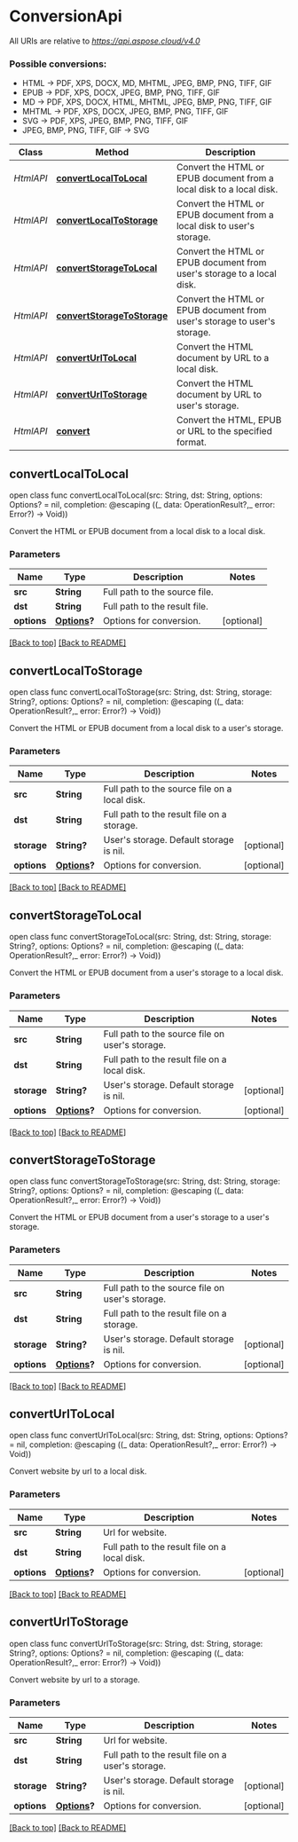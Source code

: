 # ConversionApi

All URIs are relative to *https://api.aspose.cloud/v4.0*

### Possible conversions:
- HTML -> PDF, XPS, DOCX, MD, MHTML, JPEG, BMP, PNG, TIFF, GIF
- EPUB -> PDF, XPS, DOCX, JPEG, BMP, PNG, TIFF, GIF
- MD -> PDF, XPS, DOCX, HTML, MHTML, JPEG, BMP, PNG, TIFF, GIF
- MHTML -> PDF, XPS, DOCX, JPEG, BMP, PNG, TIFF, GIF
- SVG -> PDF, XPS, JPEG, BMP, PNG, TIFF, GIF
- JPEG, BMP, PNG, TIFF, GIF -> SVG


| Class     | Method                                                                  | Description                                                              |
|-----------|-------------------------------------------------------------------------|--------------------------------------------------------------------------|
| *HtmlAPI* | [**convertLocalToLocal**](ConversionApi.md#convertlocaltolocal)         | Convert the HTML or EPUB document from a local disk to a local disk.     |
| *HtmlAPI* | [**convertLocalToStorage**](ConversionApi.md#convertlocaltostorage)     | Convert the HTML or EPUB document from a local disk to user's storage.   |
| *HtmlAPI* | [**convertStorageToLocal**](ConversionApi.md#convertstoragetolocal)     | Convert the HTML or EPUB document from user's storage to a local disk.   |
| *HtmlAPI* | [**convertStorageToStorage**](ConversionApi.md#convertstoragetostorage) | Convert the HTML or EPUB document from user's storage to user's storage. |
| *HtmlAPI* | [**convertUrlToLocal**](ConversionApi.md#converturltolocal)             | Convert the HTML document by URL to a local disk.                        |
| *HtmlAPI* | [**convertUrlToStorage**](ConversionApi.md#converturltostorage)         | Convert the HTML document by URL to user's storage.                      |
| *HtmlAPI* | [**convert**](ConversionApi.md#convert)                                 | Convert the HTML, EPUB or URL to the specified format.                   |


## convertLocalToLocal
open class func convertLocalToLocal(src: String, dst: String, options: Options? = nil, completion: @escaping ((_ data: OperationResult?,_ error: Error?) -> Void))

Convert the HTML or EPUB document from a local disk to a local disk.

### Parameters

| Name             | Type                                           | Description                   | Notes      |
|------------------|------------------------------------------------|-------------------------------|------------|
| **src**          | **String**                                     | Full path to the source file. |            |
| **dst**          | **String**                                     | Full path to the result file. |            |
| **options**      | **[Options](Options.md)?** | Options for conversion.       | [optional] |

[[Back to top]](#) [[Back to README]](../README.md)


## convertLocalToStorage
open class func convertLocalToStorage(src: String, dst: String, storage: String?, options: Options? = nil, completion: @escaping ((_ data: OperationResult?,_ error: Error?) -> Void))

Convert the HTML or EPUB document from a local disk to a user's storage.

### Parameters

| Name        | Type                                           | Description                                   | Notes      |
|-------------|------------------------------------------------|-----------------------------------------------|------------|
| **src**     | **String**                                     | Full path to the source file on a local disk. |            |
| **dst**     | **String**                                     | Full path to the result file on a storage.    |            |
| **storage** | **String?**                                    | User's storage. Default storage is nil.       | [optional] |
| **options** | **[Options](Options.md)?** | Options for conversion.                       | [optional] |

[[Back to top]](#) [[Back to README]](../README.md)

## convertStorageToLocal
open class func convertStorageToLocal(src: String, dst: String, storage: String?, options: Options? = nil, completion: @escaping ((_ data: OperationResult?,_ error: Error?) -> Void))

Convert the HTML or EPUB document from a user's storage to a local disk.

### Parameters

| Name        | Type                                           | Description                                     | Notes      |
|-------------|------------------------------------------------|-------------------------------------------------|------------|
| **src**     | **String**                                     | Full path to the source file on user's storage. |            |
| **dst**     | **String**                                     | Full path to the result file on a local disk.   |            |
| **storage** | **String?**                                    | User's storage. Default storage is nil.         | [optional] |
| **options** | **[Options](Options.md)?** | Options for conversion.                         | [optional] |

[[Back to top]](#) [[Back to README]](../README.md)

## convertStorageToStorage
open class func convertStorageToStorage(src: String, dst: String, storage: String?, options: Options? = nil, completion: @escaping ((_ data: OperationResult?,_ error: Error?) -> Void))

Convert the HTML or EPUB document from a user's storage to a user's storage.

### Parameters

| Name        | Type                                           | Description                                     | Notes      |
|-------------|------------------------------------------------|-------------------------------------------------|------------|
| **src**     | **String**                                     | Full path to the source file on user's storage. |            |
| **dst**     | **String**                                     | Full path to the result file on a storage.      |            |
| **storage** | **String?**                                    | User's storage. Default storage is nil.         | [optional] |
| **options** | **[Options](Options.md)?** | Options for conversion.                         | [optional] |

[[Back to top]](#) [[Back to README]](../README.md)


## convertUrlToLocal
open class func convertUrlToLocal(src: String, dst: String, options: Options? = nil, completion: @escaping ((_ data: OperationResult?,_ error: Error?) -> Void))

Convert website by url to a local disk.

### Parameters

| Name        | Type                                           | Description                                   | Notes      |
|-------------|------------------------------------------------|-----------------------------------------------|------------|
| **src**     | **String**                                     | Url for website.                              |            |
| **dst**     | **String**                                     | Full path to the result file on a local disk. |            |
| **options** | **[Options](Options.md)?** | Options for conversion.                       | [optional] |

[[Back to top]](#) [[Back to README]](../README.md)


## convertUrlToStorage
open class func convertUrlToStorage(src: String, dst: String, storage: String?, options: Options? = nil, completion: @escaping ((_ data: OperationResult?,_ error: Error?) -> Void))

Convert website by url to a storage.

### Parameters

| Name        | Type                                           | Description                                       | Notes      |
|-------------|------------------------------------------------|---------------------------------------------------|------------|
| **src**     | **String**                                     | Url for website.                                  |            |
| **dst**     | **String**                                     | Full path to the result file on a user's storage. |            |
| **storage** | **String?**                                    | User's storage. Default storage is nil.           | [optional] |
| **options** | **[Options](Options.md)?** | Options for conversion.                           | [optional] |

[[Back to top]](#) [[Back to README]](../README.md)

